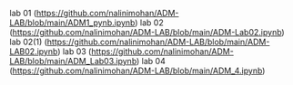 lab 01 (https://github.com/nalinimohan/ADM-LAB/blob/main/ADM1_pynb.ipynb)
lab 02 (https://github.com/nalinimohan/ADM-LAB/blob/main/ADM-Lab02.ipynb)
lab 02(1) (https://github.com/nalinimohan/ADM-LAB/blob/main/ADM-LAB02.ipynb)
lab 03 (https://github.com/nalinimohan/ADM-LAB/blob/main/ADM_Lab03.ipynb)
lab 04 (https://github.com/nalinimohan/ADM-LAB/blob/main/ADM_4.ipynb)
